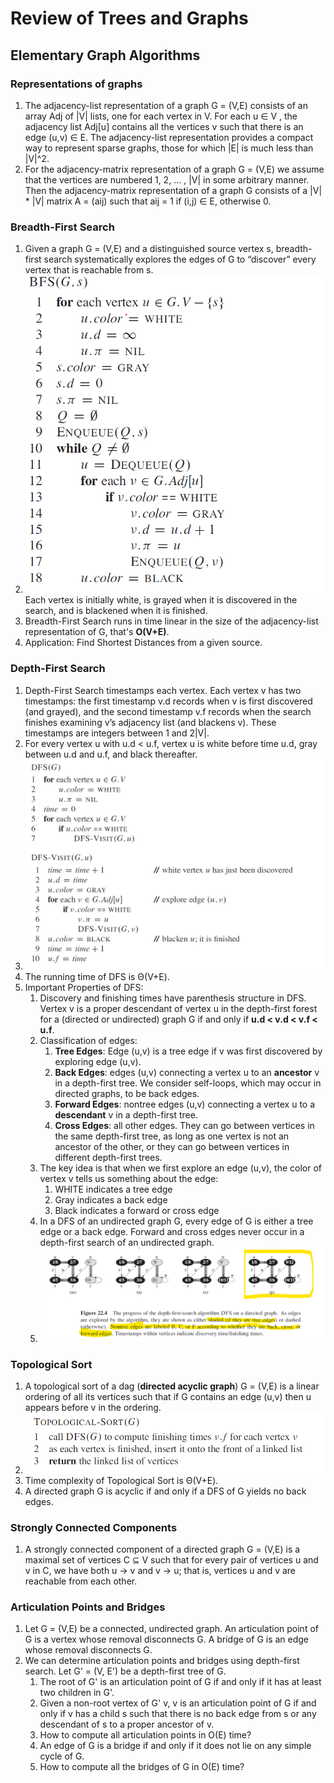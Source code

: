 # Review of Trees and Graphs

## Elementary Graph Algorithms

### Representations of graphs
1. The adjacency-list representation of a graph G = (V,E) consists of an array Adj of |V| lists, one for each vertex in V. For each u ∈ V , the adjacency list Adj[u] contains all the vertices v such that there is an edge (u,v) ∈ E. The adjacency-list representation provides a compact way to represent sparse graphs, those for which |E| is much less than |V|^2. 
2. For the adjacency-matrix representation of a graph G = (V,E) we assume that the vertices are numbered 1, 2, ... , |V| in some arbitrary manner. Then the adjacency-matrix representation of a graph G consists of a |V| * |V| matrix A = (aij) such that aij = 1 if (i,j) ∈ E, otherwise 0. 

### Breadth-First Search
1. Given a graph G = (V,E) and a distinguished source vertex s, breadth-first search systematically explores the edges of G to “discover” every vertex that is reachable from s.
2. ![BFS Algorithm](./images/BFS.png) 
Each vertex is initially white, is grayed when it is discovered in the search, and is blackened when it is finished.
3. Breadth-First Search runs in time linear in the size of the adjacency-list representation of G, that's **O(V+E)**.
4. Application: Find Shortest Distances from a given source.

### Depth-First Search
1. Depth-First Search timestamps each vertex. Each vertex v has two timestamps: the first timestamp v.d records when v is first discovered (and grayed), and the second timestamp v.f records when the search finishes examining v’s adjacency list (and blackens v). These timestamps are integers between 1 and 2|V|.
2. For every vertex u with u.d < u.f, vertex u is white before time u.d, gray between u.d and u.f, and black thereafter.
3. ![DFS Algorithm](./images/DFS.PNG)
4. The running time of DFS is Θ(V+E).   
5. Important Properties of DFS:
    1. Discovery and finishing times have parenthesis structure in DFS. Vertex v is a proper descendant of vertex u in the depth-first forest for a (directed or undirected) graph G if and only if **u.d < v.d < v.f < u.f**.
    2. Classification of edges:
        1. **Tree Edges**: Edge (u,v) is a tree edge if v was first discovered by exploring edge (u,v).
        2. **Back Edges**: edges (u,v) connecting a vertex u to an **ancestor** v in a depth-first tree. We consider self-loops, which may occur in directed graphs, to be back edges. 
        3. **Forward Edges**: nontree edges (u,v) connecting a vertex u to a **descendant** v in a depth-first tree.
        4. **Cross Edges**: all other edges. They can go between vertices in the same depth-first tree, as long as one vertex is not an ancestor of the other, or they can go between vertices in different depth-first trees.
    3. The key idea is that when we first explore an edge (u,v), the color of vertex v tells us something about the edge:
        1. WHITE indicates a tree edge
        2. Gray indicates a back edge
        3. Black indicates a forward or cross edge 
    4. In a DFS of an undirected graph G, every edge of G is either a tree edge or a back edge. Forward and cross edges never occur in a depth-first search of an undirected graph.     
    5. ![Edge Classifications](./images/Edges_Classification.png)



### Topological Sort
1. A topological sort of a dag (**directed acyclic graph**) G = (V,E) is a linear ordering of all its vertices such that if G contains an edge (u,v) then u appears before v in the ordering.
2. ![Topological Sort](./images/Topological_Sort.png)
3. Time complexity of Topological Sort is Θ(V+E). 
4. A directed graph G is acyclic if and only if a DFS of G yields no back edges.

### Strongly Connected Components
1. A strongly connected component of a directed graph G = (V,E) is a maximal set of vertices C ⊆ V such that for every pair of vertices u and v in C, we have both u -> v and v -> u; that is, vertices u and v are reachable from each other.

### Articulation Points and Bridges
1. Let G = (V,E) be a connected, undirected graph. An articulation point of G is a vertex whose removal disconnects G. A bridge of G is an edge whose removal disconnects G.
2. We can determine articulation points and bridges using depth-first search. Let G' = (V, E') be a depth-first tree of G.
    1. The root of G' is an articulation point of G if and only if it has at least two children in G'.
    2. Given a non-root vertex of G' v, v is an articulation point of G if and only if v has a child s such that there is no back edge from s or any descendant of s to a proper ancestor of v.
    3. How to compute all articulation points in O(E) time?
    4. An edge of G is a bridge if and only if it does not lie on any simple cycle of G.
    5. How to compute all the bridges of G in O(E) time?